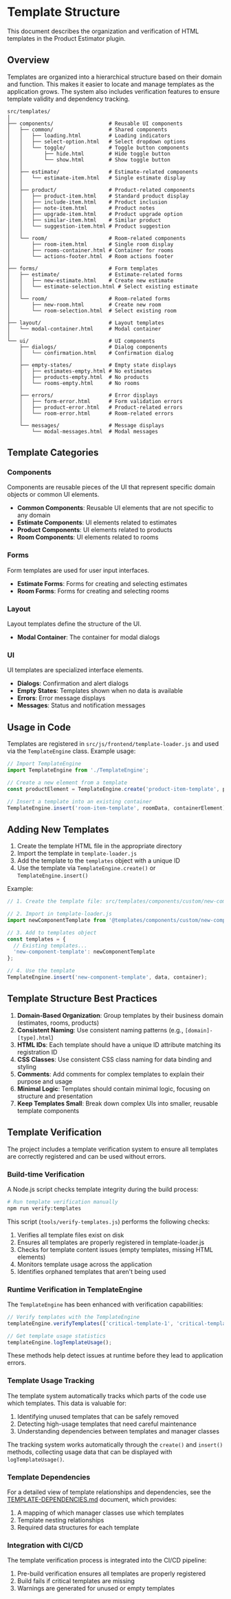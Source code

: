 # Template Structure

This document describes the organization and verification of HTML templates in the Product Estimator plugin.

## Overview

Templates are organized into a hierarchical structure based on their domain and function. This makes it easier to locate and manage templates as the application grows. The system also includes verification features to ensure template validity and dependency tracking.

```
src/templates/
│
├── components/                  # Reusable UI components
│   ├── common/                  # Shared components
│   │   ├── loading.html         # Loading indicators
│   │   ├── select-option.html   # Select dropdown options
│   │   └── toggle/              # Toggle button components
│   │       ├── hide.html        # Hide toggle button
│   │       └── show.html        # Show toggle button
│   │
│   ├── estimate/                # Estimate-related components
│   │   └── estimate-item.html   # Single estimate display
│   │
│   ├── product/                 # Product-related components
│   │   ├── product-item.html    # Standard product display
│   │   ├── include-item.html    # Product inclusion
│   │   ├── note-item.html       # Product notes
│   │   ├── upgrade-item.html    # Product upgrade option
│   │   ├── similar-item.html    # Similar product
│   │   └── suggestion-item.html # Product suggestion
│   │
│   └── room/                    # Room-related components
│       ├── room-item.html       # Single room display
│       ├── rooms-container.html # Container for rooms
│       └── actions-footer.html  # Room actions footer
│
├── forms/                       # Form templates
│   ├── estimate/                # Estimate-related forms
│   │   ├── new-estimate.html    # Create new estimate
│   │   └── estimate-selection.html # Select existing estimate
│   │
│   └── room/                    # Room-related forms
│       ├── new-room.html        # Create new room
│       └── room-selection.html  # Select existing room
│
├── layout/                      # Layout templates
│   └── modal-container.html     # Modal container
│
└── ui/                          # UI components
    ├── dialogs/                 # Dialog components
    │   └── confirmation.html    # Confirmation dialog
    │
    ├── empty-states/            # Empty state displays
    │   ├── estimates-empty.html # No estimates
    │   ├── products-empty.html  # No products
    │   └── rooms-empty.html     # No rooms
    │
    ├── errors/                  # Error displays
    │   ├── form-error.html      # Form validation errors
    │   ├── product-error.html   # Product-related errors
    │   └── room-error.html      # Room-related errors
    │
    └── messages/                # Message displays
        └── modal-messages.html  # Modal messages
```

## Template Categories

### Components

Components are reusable pieces of the UI that represent specific domain objects or common UI elements.

- **Common Components**: Reusable UI elements that are not specific to any domain
- **Estimate Components**: UI elements related to estimates
- **Product Components**: UI elements related to products
- **Room Components**: UI elements related to rooms

### Forms

Form templates are used for user input interfaces.

- **Estimate Forms**: Forms for creating and selecting estimates
- **Room Forms**: Forms for creating and selecting rooms

### Layout

Layout templates define the structure of the UI.

- **Modal Container**: The container for modal dialogs

### UI

UI templates are specialized interface elements.

- **Dialogs**: Confirmation and alert dialogs
- **Empty States**: Templates shown when no data is available
- **Errors**: Error message displays
- **Messages**: Status and notification messages

## Usage in Code

Templates are registered in `src/js/frontend/template-loader.js` and used via the `TemplateEngine` class. Example usage:

```javascript
// Import TemplateEngine
import TemplateEngine from './TemplateEngine';

// Create a new element from a template
const productElement = TemplateEngine.create('product-item-template', productData);

// Insert a template into an existing container
TemplateEngine.insert('room-item-template', roomData, containerElement);
```

## Adding New Templates

1. Create the template HTML file in the appropriate directory
2. Import the template in `template-loader.js`
3. Add the template to the `templates` object with a unique ID
4. Use the template via `TemplateEngine.create()` or `TemplateEngine.insert()`

Example:

```javascript
// 1. Create the template file: src/templates/components/custom/new-component.html

// 2. Import in template-loader.js
import newComponentTemplate from '@templates/components/custom/new-component.html';

// 3. Add to templates object
const templates = {
  // Existing templates...
  'new-component-template': newComponentTemplate
};

// 4. Use the template
TemplateEngine.insert('new-component-template', data, container);
```

## Template Structure Best Practices

1. **Domain-Based Organization**: Group templates by their business domain (estimates, rooms, products)
2. **Consistent Naming**: Use consistent naming patterns (e.g., `[domain]-[type].html`)
3. **HTML IDs**: Each template should have a unique ID attribute matching its registration ID
4. **CSS Classes**: Use consistent CSS class naming for data binding and styling
5. **Comments**: Add comments for complex templates to explain their purpose and usage
6. **Minimal Logic**: Templates should contain minimal logic, focusing on structure and presentation
7. **Keep Templates Small**: Break down complex UIs into smaller, reusable template components

## Template Verification

The project includes a template verification system to ensure all templates are correctly registered and can be used without errors.

### Build-time Verification

A Node.js script checks template integrity during the build process:

```bash
# Run template verification manually
npm run verify:templates
```

This script (`tools/verify-templates.js`) performs the following checks:

1. Verifies all template files exist on disk
2. Ensures all templates are properly registered in template-loader.js
3. Checks for template content issues (empty templates, missing HTML elements)
4. Monitors template usage across the application
5. Identifies orphaned templates that aren't being used

### Runtime Verification in TemplateEngine

The `TemplateEngine` has been enhanced with verification capabilities:

```javascript
// Verify templates with the TemplateEngine
templateEngine.verifyTemplates(['critical-template-1', 'critical-template-2']);

// Get template usage statistics
templateEngine.logTemplateUsage();
```

These methods help detect issues at runtime before they lead to application errors.

### Template Usage Tracking

The template system automatically tracks which parts of the code use which templates. This data is valuable for:

1. Identifying unused templates that can be safely removed
2. Detecting high-usage templates that need careful maintenance
3. Understanding dependencies between templates and manager classes

The tracking system works automatically through the `create()` and `insert()` methods, collecting usage data that can be displayed with `logTemplateUsage()`.

### Template Dependencies

For a detailed view of template relationships and dependencies, see the [TEMPLATE-DEPENDENCIES.md](./TEMPLATE-DEPENDENCIES.md) document, which provides:

1. A mapping of which manager classes use which templates
2. Template nesting relationships
3. Required data structures for each template

### Integration with CI/CD

The template verification process is integrated into the CI/CD pipeline:

1. Pre-build verification ensures all templates are properly registered
2. Build fails if critical templates are missing
3. Warnings are generated for unused or empty templates
